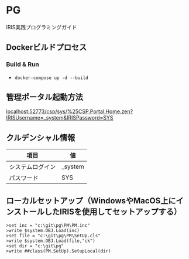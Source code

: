 # PG

IRIS実践プログラミングガイド


## Dockerビルドプロセス

### Build & Run
* `docker-compose up -d --build`

## 管理ポータル起動方法

[localhost:52773/csp/sys/%25CSP.Portal.Home.zen?IRISUsername=_system&IRISPassword=SYS](http://localhost:52773/csp/sys/%25CSP.Portal.Home.zen?IRISUsername=_system&IRISPassword=SYS)

## クルデンシャル情報

|項目           |値         |
|--------------|-----------|
|システムログイン |_system    |
|パスワード　	 |SYS  |

## ローカルセットアップ（WindowsやMacOS上にインストールしたIRISを使用してセットアップする）

```
>set inc = "c:\git\pg\PM\PM.inc"
>write $system.OBJ.Load(inc)
>set file = "c:\git\pg\PM\SetUp.cls"
>write $system.OBJ.Load(file,"ck")
>set dir = "c:\git\pg"
>write ##class(PM.SetUp).SetupLocal(dir)
```
